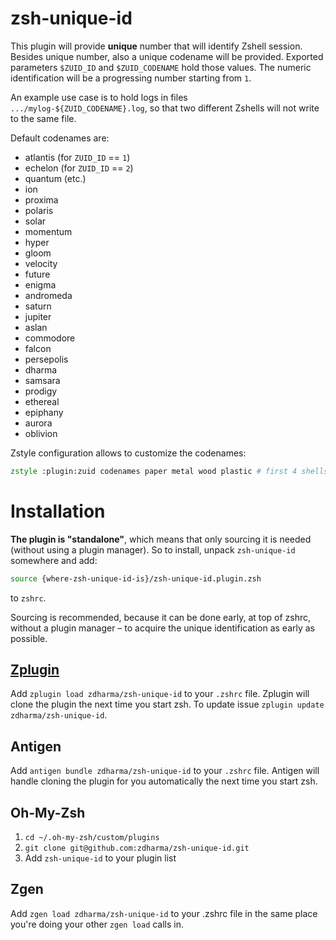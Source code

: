 # zsh-unique-id

This plugin will provide **unique** number that will identify Zshell session.
Besides unique number, also a unique codename will be provided. Exported parameters
`$ZUID_ID` and `$ZUID_CODENAME` hold those values. The numeric identification will
be a progressing number starting from `1`.

An example use case is to hold logs in files `.../mylog-${ZUID_CODENAME}.log`, so
that two different Zshells will not write to the same file.

Default codenames are:

 - atlantis (for `ZUID_ID` == `1`)
 - echelon (for `ZUID_ID` == `2`)
 - quantum (etc.)
 - ion
 - proxima
 - polaris
 - solar
 - momentum
 - hyper
 - gloom
 - velocity
 - future
 - enigma
 - andromeda
 - saturn
 - jupiter
 - aslan
 - commodore
 - falcon
 - persepolis
 - dharma
 - samsara
 - prodigy
 - ethereal
 - epiphany
 - aurora
 - oblivion

Zstyle configuration allows to customize the codenames:

```zsh
zstyle :plugin:zuid codenames paper metal wood plastic # first 4 shells will have those codenames
```

# Installation

**The plugin is "standalone"**, which means that only sourcing it is needed (without
using a plugin manager). So to install, unpack `zsh-unique-id` somewhere and add:

```zsh
source {where-zsh-unique-id-is}/zsh-unique-id.plugin.zsh
```

to `zshrc`.

Sourcing is recommended, because it can be done early, at top of zshrc, without a
plugin manager – to acquire the unique identification as early as possible.

## [Zplugin](https://github.com/zdharma/zplugin)

Add `zplugin load zdharma/zsh-unique-id` to your `.zshrc` file. Zplugin will clone the plugin
 the next time you start zsh. To update issue `zplugin update zdharma/zsh-unique-id`.

## Antigen

Add `antigen bundle zdharma/zsh-unique-id` to your `.zshrc` file. Antigen will handle
cloning the plugin for you automatically the next time you start zsh.

## Oh-My-Zsh

1. `cd ~/.oh-my-zsh/custom/plugins`
2. `git clone git@github.com:zdharma/zsh-unique-id.git`
3. Add `zsh-unique-id` to your plugin list

## Zgen

Add `zgen load zdharma/zsh-unique-id` to your .zshrc file in the same place you're doing
your other `zgen load` calls in.
